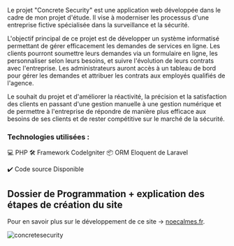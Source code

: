 Le projet "Concrete Security" est une application web développée dans le cadre de mon projet d'étude. Il vise à moderniser les processus d'une entreprise fictive spécialisée dans la surveillance et la sécurité.

L'objectif principal de ce projet est de développer un système informatisé permettant de gérer efficacement les demandes de services en ligne. Les clients pourront soumettre leurs demandes via un formulaire en ligne, les personnaliser selon leurs besoins, et suivre l'évolution de leurs contrats avec l'entreprise. Les administrateurs auront accès à un tableau de bord pour gérer les demandes et attribuer les contrats aux employés qualifiés de l'agence.

Le souhait du projet et d'améliorer la réactivité, la précision et la satisfaction des clients en passant d'une gestion manuelle à une gestion numérique et de permettre à l'entreprise de répondre de manière plus efficace aux besoins de ses clients et de rester compétitive sur le marché de la sécurité.

### Technologies utilisées :
💻 PHP
🛠️ Framework CodeIgniter
📦 ORM Eloquent de Laravel

✔️ Code source Disponible

## Dossier de Programmation + explication des étapes de création du site

Pour en savoir plus sur le développement de ce site → [noecalmes.fr](http://noecalmes.fr/concretesecurity).

![concretesecurity](https://github.com/NoeCalmes/concretsecurity/assets/68471197/77d1bfcd-d855-446e-92aa-0714e9502ed1)

